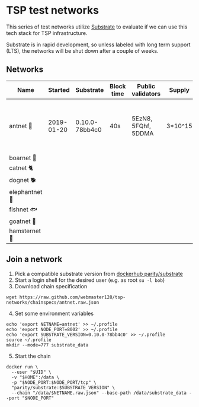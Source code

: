 # TSP test networks

This series of test networks utilize [Substrate](https://github.com/paritytech/substrate)
to evaluate if we can use this tech stack for TSP infrastructure.

Substrate is in rapid development, so unless labeled with long term support (LTS),
the networks will be shut down after a couple of weeks.

## Networks

| Name          | Started    | Substrate      | Block time | Public validators   | Supply  | Fees |
|---------------|------------|----------------|------------|---------------------|---------|----------|
| antnet 🐜      | 2019-01-20 | 0.10.0-78bb4c0 | 40s        | 5EzN8, 5FQhf, 5DDMA | 3*10^15 | existentialDeposit = 10^6; transferFee / creationFee / transactionBaseFee = 10^4; transactionByteFee = 10^2
| boarnet 🐗     |            |                |            |                     | |
| catnet 🐈      |            |                |            |                     | |
| dognet 🐕      |            |                |            |                     | |
| elephantnet 🐘 |            |                |            |                     | |
| fishnet 🐟     |            |                |            |                     | |
| goatnet 🐐     |            |                |            |                     | |
| hamsternet 🐹  |            |                |            |                     | |

## Join a network

1. Pick a compatible substrate version from [dockerhub parity/substrate](https://hub.docker.com/r/parity/substrate/tags)
2. Start a login shell for the desired user (e.g. as root `su -l bob`)
3. Download chain specification
```
wget https://raw.github.com/webmaster128/tsp-networks/chainspecs/antnet.raw.json
```
4. Set some environment variables
```
echo 'export NETNAME=antnet' >> ~/.profile
echo 'export NODE_PORT=8002' >> ~/.profile
echo 'export SUBSTRATE_VERSION=0.10.0-78bb4c0' >> ~/.profile
source ~/.profile
mkdir --mode=777 substrate_data
```
5. Start the chain
```
docker run \
  --user "$UID" \
  -v "$HOME":/data \
  -p "$NODE_PORT:$NODE_PORT/tcp" \
  "parity/substrate:$SUBSTRATE_VERSION" \
  --chain "/data/$NETNAME.raw.json" --base-path /data/substrate_data --port "$NODE_PORT"
```
